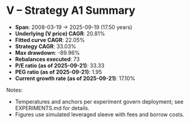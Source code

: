 # V – Strategy A1 Summary

- **Span**: 2008-03-19 → 2025-09-19 (17.50 years)
- **Underlying (V price) CAGR**: 20.81%
- **Fitted curve CAGR**: 22.05%
- **Strategy CAGR**: 33.03%
- **Max drawdown**: -89.96%
- **Rebalances executed**: 73
- **P/E ratio (as of 2025-09-21)**: 33.33
- **PEG ratio (as of 2025-09-21)**: 1.95
- **Current growth rate (as of 2025-09-21)**: 17.10%

Notes:

- Temperatures and anchors per experiment govern deployment; see EXPERIMENTS.md for details.
- Figures use simulated leveraged sleeve with fees and borrow costs.
